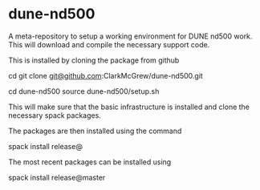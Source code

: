 # dune-nd500
A meta-repository to setup a working environment for DUNE nd500 work.  This
will download and compile the necessary support code.

This is installed by cloning the package from github

cd <work-area>
git clone git@github.com:ClarkMcGrew/dune-nd500.git

cd dune-nd500
source dune-nd500/setup.sh

This will make sure that the basic infrastructure is installed and clone
the necessary spack packages.

The packages are then installed using the command

spack install release@<version>

The most recent packages can be installed using

spack install release@master

